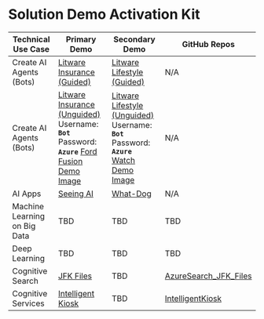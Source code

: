 # Solution Demo Activation Kit

Technical Use Case	| Primary Demo	| Secondary Demo | GitHub Repos
|---    |---    |---    |---
Create AI Agents (Bots)	| [Litware Insurance (Guided)](https://demos.microsoft.com/demos/details/185)	| [Litware Lifestyle (Guided)](https://demos.microsoft.com/api/assets/715/resource) | N/A
Create AI Agents (Bots)	| [Litware Insurance (Unguided)](https://insurance.litwaredemos.com/) Username: **`Bot`** Password: **`Azure`** [Ford Fusion Demo Image](https://raw.githubusercontent.com/Azure/data-ai-iot/master/images/Fusion.jpg)	| [Litware Lifestyle (Unguided)](https://retail.litwaredemos.com/en-us) Username: **`Bot`** Password: **`Azure`** [Watch Demo Image](https://raw.githubusercontent.com/Azure/data-ai-iot/master/images/smart-retail-watch-male.jpg) | N/A
AI Apps	| [Seeing AI](https://www.microsoft.com/en-us/seeing-ai/)	| [What-Dog](https://www.what-dog.net/) | N/A
Machine Learning on Big Data	| TBD	| TBD   | TBD
Deep Learning	| TBD	| TBD   | TBD
Cognitive Search |	[JFK Files](https://jfk-demo.azurewebsites.net/)	| TBD   | [AzureSearch_JFK_Files](https://github.com/Microsoft/AzureSearch_JFK_Files)
Cognitive Services	| [Intelligent Kiosk](https://www.microsoft.com/en-us/p/intelligent-kiosk/9nblggh5qd84?activetab=pivot%3aoverviewtab) | TBD   | [IntelligentKiosk](https://github.com/Microsoft/Cognitive-Samples-IntelligentKiosk)
